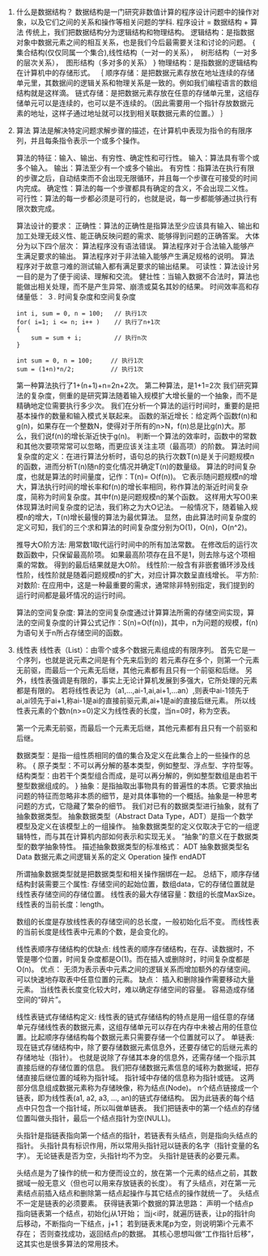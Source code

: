 1. 什么是数据结构？
	数据结构是一门研究非数值计算的程序设计问题中的操作对象，以及它们之间的关系和操作等相关问题的学科.
	程序设计 = 数据结构 + 算法
	传统上，我们把数据结构分为逻辑结构和物理结构。
	逻辑结构：是指数据对象中数据元素之间的相互关系，也是我们今后最需要关注和讨论的问题。
	{
		集合结构(仅仅同属一个集合),线性结构（一对一的关系），　树形结构（一对多的层次关系），　图形结构（多对多的关系）
	}
	物理结构：是指数据的逻辑结构在计算机中的存储形式。
	｛
		顺序存储：是把数据元素存放在地址连续的存储单元里，其数据间的逻辑关系和物理关系是一致的。例如我们编程语言的数组结构就是这样滴。
		链式存储：是把数据元素存放在任意的存储单元里，这组存储单元可以是连续的，也可以是不连续的。（因此需要用一个指针存放数据元素的地址，这样子通过地址就可以找到相关联数据元素的位置。）
	｝
2. 算法
	算法是解决特定问题求解步骤的描述，在计算机中表现为指令的有限序列，并且每条指令表示一个或多个操作。

	算法的特征：输入、输出、有穷性、确定性和可行性。
	输入：算法具有零个或多个输入。
	输出：算法至少有一个或多个输出。
	有穷性：指算法在执行有限的步骤之后，自动结束而不会出现无限循环，并且每一个步骤在可接受的时间内完成。
	确定性：算法的每一个步骤都具有确定的含义，不会出现二义性。
	可行性：算法的每一步都必须是可行的，也就是说，每一步都能够通过执行有限次数完成。

	算法设计的要求：
	正确性：算法的正确性是指算法至少应该具有输入、输出和加工处理无歧义性、能正确反映问题的需求、能够得到问题的正确答案。
	大体分为以下四个层次：
    算法程序没有语法错误。
    算法程序对于合法输入能够产生满足要求的输出。
    算法程序对于非法输入能够产生满足规格的说明。
    算法程序对于故意刁难的测试输入都有满足要求的输出结果。
	可读性：算法设计另一目的是为了便于阅读、理解和交流。
	健壮性：当输入数据不合法时，算法也能做出相关处理，而不是产生异常、崩溃或莫名其妙的结果。
	时间效率高和存储量低：
３. 时间复杂度和空间复杂度
	```
	int i, sum = 0, n = 100;   // 执行1次
	for( i=1; i <= n; i++ )    // 执行了n+1次
	{
    	sum = sum + i;         // 执行n次
	}
	```
	```
	int sum = 0, n = 100;     // 执行1次
	sum = (1+n)*n/2;          // 执行1次
	```
	第一种算法执行了1+(n+1)+n=2n+2次。
	第二种算法，是1+1=2次
	我们研究算法的复杂度，侧重的是研究算法随着输入规模扩大增长量的一个抽象，而不是精确地定位需要执行多少次。
	我们在分析一个算法的运行时间时，重要的是把基本操作的数量和输入模式关联起来。
	函数的渐近增长：给定两个函数f(n)和g(n)，如果存在一个整数N，使得对于所有的n>N，f(n)总是比g(n)大。那么，我们说f(n)的增长渐近快于g(n)。
	判断一个算法的效率时，函数中的常数和其他次要项常常可以忽略，而更应该关注主项（最高项）的阶数。
	算法时间复杂度的定义：在进行算法分析时，语句总的执行次数T(n)是关于问题规模n的函数，进而分析T(n)随n的变化情况并确定T(n)的数量级。
	算法的时间复杂度，也就是算法的时间量度，记作：T(n)= O(f(n))。
	它表示随问题规模n的增大，算法执行时间的增长率和f(n)的增长率相同，称作算法的渐近时间复杂度，简称为时间复杂度。其中f(n)是问题规模n的某个函数。
	这样用大写O()来体现算法时间复杂度的记法，我们称之为大O记法。
	一般情况下，随着输入规模n的增大，T(n)增长最慢的算法为最优算法。
	显然，由此算法时间复杂度的定义可知，我们的三个求和算法的时间复杂度分别为O(1)，O(n)，O(n^2)。

	推导大O阶方法:
	用常数1取代运行时间中的所有加法常数。
	在修改后的运行次数函数中，只保留最高阶项。
	如果最高阶项存在且不是1，则去除与这个项相乘的常数。
	得到的最后结果就是大O阶。
	线性阶:一般含有非嵌套循环涉及线性阶，线性阶就是随着问题规模n的扩大，对应计算次数呈直线增长。
	平方阶:
	对数阶:
	在应用中，这是一种最重要的需求，通常除非特别指定，我们提到的运行时间都是最坏情况的运行时间。

	算法的空间复杂度:
	算法的空间复杂度通过计算算法所需的存储空间实现，算法的空间复杂度的计算公式记作：S(n)=O(f(n))，其中，n为问题的规模，f(n)为语句关于n所占存储空间的函数。
4. 线性表
	线性表（List）：由零个或多个数据元素组成的有限序列。
	首先它是一个序列，也就是说元素之间是有个先来后到的
	若元素存在多个，则第一个元素无前驱，而最后一个元素无后继，其他元素都有且只有一个前驱和后继。
	另外，线性表强调是有限的，事实上无论计算机发展到多强大，它所处理的元素都是有限的。
	若将线性表记为（a1,…,ai-1,ai,ai+1,…an）,则表中ai-1领先于ai,ai领先于ai+1,称ai-1是ai的直接前驱元素,ai+1是ai的直接后继元素。
	所以线性表元素的个数n(n>=0)定义为线性表的长度，当n=0时，称为空表。

	第一个元素无前驱，而最后一个元素无后继，其他元素都有且只有一个前驱和后继。

	数据类型：是指一组性质相同的值的集合及定义在此集合上的一些操作的总称。
	{
		原子类型：不可以再分解的基本类型，例如整型、浮点型、字符型等。
		结构类型：由若干个类型组合而成，是可以再分解的，例如整型数组是由若干整型数据组成的。
	}
	抽象：是指抽取出事物具有的普遍性的本质。它要求抽出问题的特征而忽略非本质的细节，是对具体事物的一个概括。抽象是一种思考问题的方式，它隐藏了繁杂的细节。
	我们对已有的数据类型进行抽象，就有了抽象数据类型。
	抽象数据类型（Abstract Data Type，ADT）是指一个数学模型及定义在该模型上的一组操作。
	抽象数据类型的定义仅取决于它的一组逻辑特性，而与其在计算机内部如何表示和实现无关。
	“抽象”的意义在于数据类型的数学抽象特性。
	描述抽象数据类型的标准格式：
	ADT 抽象数据类型名
	Data
    数据元素之间逻辑关系的定义
		Operation
    操作
	endADT

	所谓抽象数据类型就是把数据类型和相关操作捆绑在一起。
	总结下，顺序存储结构封装需要三个属性:
	存储空间的起始位置，数组data，它的存储位置就是线性表存储空间的存储位置。
	线性表的最大存储容量：数组的长度MaxSize。
	线性表的当前长度：length。

	数组的长度是存放线性表的存储空间的总长度，一般初始化后不变。
	而线性表的当前长度是线性表中元素的个数，是会变化的。

	线性表顺序存储结构的优缺点:
	线性表的顺序存储结构，在存、读数据时，不管是哪个位置，时间复杂度都是O(1)。而在插入或删除时，时间复杂度都是O(n)。
	优点：
	无须为表示表中元素之间的逻辑关系而增加额外的存储空间。
	可以快速地存取表中任意位置的元素。
	缺点：
	插入和删除操作需要移动大量元素。
	当线性表长度变化较大时，难以确定存储空间的容量。
	容易造成存储空间的“碎片”。

	线性表链式存储结构定义:
	线性表的链式存储结构的特点是用一组任意的存储单元存储线性表的数据元素，这组存储单元可以存在内存中未被占用的任意位置。比起顺序存储结构每个数据元素只需要存储一个位置就可以了。
	单链表:
	现在链式存储结构中，除了要存储数据元素信息外，还要存储它的后继元素的存储地址（指针）。
	也就是说除了存储其本身的信息外，还需存储一个指示其直接后继的存储位置的信息。
	我们把存储数据元素信息的域称为数据域，把存储直接后继位置的域称为指针域。
	指针域中存储的信息称为指针或链。
	这两部分信息组成数据元素称为存储映像，称为结点(Node)。
	n个结点链接成一个链表，即为线性表(a1, a2, a3, …, an)的链式存储结构。
	因为此链表的每个结点中只包含一个指针域，所以叫做单链表。
	我们把链表中的第一个结点的存储位置叫做头指针，最后一个结点指针为空(NULL)。

	头指针是指链表指向第一个结点的指针，若链表有头结点，则是指向头结点的指针。
	头指针具有标识作用，所以常用头指针冠以链表的名字（指针变量的名字）。
	无论链表是否为空，头指针均不为空。
	头指针是链表的必要元素。

	头结点是为了操作的统一和方便而设立的，放在第一个元素的结点之前，其数据域一般无意义（但也可以用来存放链表的长度）。
	有了头结点，对在第一元素结点前插入结点和删除第一结点起操作与其它结点的操作就统一了。
	头结点不一定是链表的必须要素。
	获得链表第i个数据的算法思路：
	声明一个结点p指向链表第一个结点，初始化j从1开始；
	当j<i时，就遍历链表，让p的指针向后移动，不断指向一下结点，j+1；
	若到链表末尾p为空，则说明第i个元素不存在；
	否则查找成功，返回结点p的数据。
	其核心思想叫做“工作指针后移”，这其实也是很多算法的常用技术。
